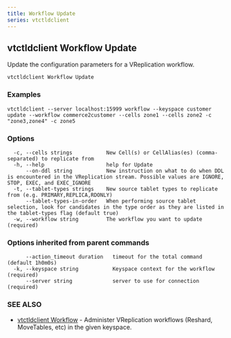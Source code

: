```yaml
---
title: Workflow Update
series: vtctldclient
---
```

## vtctldclient Workflow Update

Update the configuration parameters for a VReplication workflow.

```
vtctldclient Workflow Update
```

### Examples

```
vtctldclient --server localhost:15999 workflow --keyspace customer update --workflow commerce2customer --cells zone1 --cells zone2 -c "zone3,zone4" -c zone5
```

### Options

```
  -c, --cells strings           New Cell(s) or CellAlias(es) (comma-separated) to replicate from
  -h, --help                    help for Update
      --on-ddl string           New instruction on what to do when DDL is encountered in the VReplication stream. Possible values are IGNORE, STOP, EXEC, and EXEC_IGNORE
  -t, --tablet-types strings    New source tablet types to replicate from (e.g. PRIMARY,REPLICA,RDONLY)
      --tablet-types-in-order   When performing source tablet selection, look for candidates in the type order as they are listed in the tablet-types flag (default true)
  -w, --workflow string         The workflow you want to update (required)
```

### Options inherited from parent commands

```
      --action_timeout duration   timeout for the total command (default 1h0m0s)
  -k, --keyspace string           Keyspace context for the workflow (required)
      --server string             server to use for connection (required)
```

### SEE ALSO

* [vtctldclient Workflow](../)	 - Administer VReplication workflows (Reshard, MoveTables, etc) in the given keyspace.

